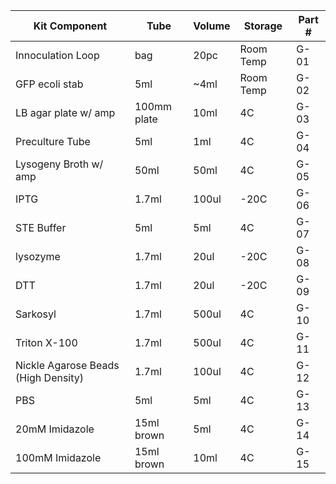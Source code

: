 |Kit Component                      |Tube       |Volume|Storage  |Part #|
|-----------------------------------|-----------|------|---------|------|
|Innoculation Loop                  |bag        |20pc  |Room Temp|G-01  |
|GFP ecoli stab                     |5ml        |~4ml  |Room Temp|G-02  |
|LB agar plate w/ amp               |100mm plate|10ml  |4C       |G-03  |
|Preculture Tube                    |5ml        |1ml   |4C       |G-04  |
|Lysogeny Broth w/ amp              |50ml       |50ml  |4C       |G-05  |
|IPTG                               |1.7ml      |100ul |-20C     |G-06  |
|STE Buffer                         |5ml        |5ml   |4C       |G-07  |
|lysozyme                           |1.7ml      |20ul  |-20C     |G-08  |
|DTT                                |1.7ml      |20ul  |-20C     |G-09  |
|Sarkosyl                           |1.7ml      |500ul |4C       |G-10  |
|Triton X-100                       |1.7ml      |500ul |4C       |G-11  |
|Nickle Agarose Beads (High Density)|1.7ml      |100ul |4C       |G-12  |
|PBS                                |5ml        |5ml   |4C       |G-13  |
|20mM Imidazole                     |15ml brown |5ml   |4C       |G-14  |
|100mM Imidazole                    |15ml brown |10ml  |4C       |G-15  |
